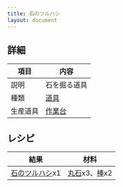 ```yaml
---
title: 石のツルハシ
layout: document
---
```

## 詳細

|項目|内容|
|---|---|
|説明|石を掘る道具|
|種類|[道具](道具)|
|生産道具|[作業台](作業台)|

## レシピ

|結果|材料|
|---|---|
|[石のツルハシ](石のツルハシ)x1|[丸石](丸石)x3、[棒](棒)x2|
